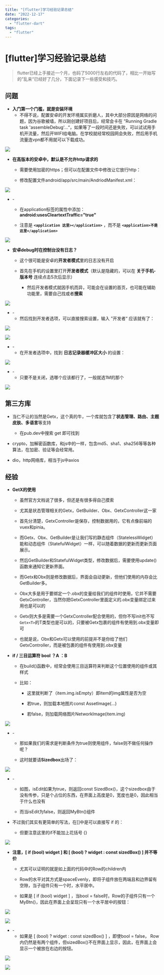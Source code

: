 ```yaml
---
title: "[flutter]学习经验记录总结"
date: "2022-12-17"
categories: 
  - "flutter-dart"
tags: 
  - "flutter"
---
```

# [flutter]学习经验记录总结

> flutter已经上手接近一个月，也码了5000行左右的代码了，相比一开始写的”乱来“已经好了几分，下面记录下一些感受和技巧。

## 问题

- **入门第一个门槛，就是安装环境**
    - 不得不说，配置安卓的开发环境属实折磨人，其中大部分原因是网络的问题，因为谷歌被墙，所以刚创建好项目后，经常会卡在 ”Running Gradle task 'assembleDebug'…“，如果等了一段时间还是失败，可以试试用手机开流量，然后开WIFI给电脑。在学校就经常校园网会失败，然后用手机流量连vpn都不用就可以下载成功。

![](images/image-1.png)

- **在高版本的安卓中，默认是不允许http请求的**
    - 需要使用加密的https；但可以在配置文件中修改让它放行http：
    
    - 修改配置文件android/app/src/main/AndriodManifest.xml：

![](images/image-1.png)

- \-
    - 在application标签的属性中添加：**android:usesCleartextTraffic="true"**
    
    - 注意是 **`<application 这里></application>`** ，而不是 **`<application>不是这里</application>`**

![](images/image-2.png)

- **安卓debug时在控制台没有日志？**
    - 这个很可能是安卓的**开发者模式**里的日志没有开启
    
    - 首先在手机的设置里打开**开发者模式**（默认是隐藏的，可以在 **关于手机-版本号** 连续点击5次后显示）
        - 然后开发者模式就因手机而异，可能会在设置的首页，也可能在辅助功能里，需要自己找或者**搜索**

![](images/image-2.png)

- \-
    - 然后找到开发者选项，可以直接搜索设置，输入 ”开发者“ 应该就有了：

![](images/image-6.png)

![](images/image-3.png)

- \-
    - 在开发者选项中，找到 **日志记录器缓冲区大小** 的设置：

![](images/image-4.png)

- \-
    - 只要不是关闭，选哪个应该都行了，一般就选1M的那个

![](images/image-5.png)

## 第三方库

- 当仁不让的当然是Getx，这个真的牛，一个库就包含了**状态管理、路由、主题皮肤、多语言**等支持
    - 在pub.dev中搜索 get 即可找到

- crypto，加解密函数库，和js中的一样，包含md5、sha1、sha256等等各种算法，在加密、验证等会经常用。

- dio，http网络库，相当于js中axios

## 经验

- **GetX的使用**
    - 虽然官方文档说了很多，但还是有很多得自己摸索
    
    - 尤其是状态管理相关的Getx，GetBuilder、Obx、GetxController这一家
    
    - 首先分清楚，GetxController是保存，控制数据用的，它有点像前端的vuex和pinia。
    
    - 而Getx、Obx、GetBuilder是让我们写的静态组件（StatelessWidget）能和动态组件（StatefulWidget）一样，可以随着数据的更新而更新页面展示。
    
    - 然后GetBuilder和StatefulWidget类型，修改数据后，需要使用update()函数来通知它更新界面。
    
    - 而Getx和Obx则是修改数据后，界面会自动更新，但他们使用的内存会比GetBuilder多。
    
    - Obx大多是用于要绑定一个.obx的变量给我们的组件时使用，它并不需要GetxController，当然你把GetxController里面定义的.obx变量绑定过来用也是可以的
    
    - Getx则大多是需要一个GetxController配合使用的，但你不写init也不写`Getx<T>`的T类型也是可以的，只要被Getx包裹的组件有使用到.obx变量即可
    
    - 也就是说，Obx和Getx可以使用的前提并不是你给了他们GetxController，而是被包裹的组件有使用到.obx变量

- **if / 三目运算符 bool ？A ：B**
    - 在build()函数中，经常会使用三目运算符来判断这个位置使用的组件或其样式
    
    - 比如：
        - 这里就判断了（item.img.isEmpty）即item的img属性是否为空
        
        - 若true，则加载本地图片const AssetImage(...)
        
        - 若false，则加载网络图片NetworkImage(item.img)

![](images/image-7.png)

- \-
    - 那如果我们的需求是判断条件为true则使用组件，false则不做任何操作呢？
    
    - 这时就要请**Sizedbox**出场了：

![](images/image-8.png)

- \-
    - 如图，isEdit如果为true，则返回const SizedBox()，这个sizedbox由于没有传参，只是个占位的东西，在界面上高度是0，宽度也是0，因此相当于什么也没有
    
    - 而当isEdit为false，则返回MyBtn()组件

- 不过我们其实有更简单的写法，在\[\]中是可以直接写 if 的：
    - 但要注意这里的if不能加上花括号 {}

![](images/image-1.png)

- **注意，\[ if (bool) widget \] 和 \[ (bool) ? widget : const sizedBox() \] 并不等价**
    - 尤其可以证明的就是如上面的代码中的Row的children内
    
    - Row的水平对其方式是spaceEvenly，即将子组件放在两端且和边界留有空隙，当子组件只有一个时，水平居中。
    
    - 如果是 \[ if (bool) widget \] ，当bool = false时，Row的子组件只有一个MyBtn()，因此在界面上会呈现只有一个水平居中的按钮：

![](images/image-5.png)

![](images/image-2.png)

- \-
    - 如果是 \[ (bool) ? widget : const sizedBox() \] ，即使bool = false， Row内仍然是有两个组件，但sizedBox()不在界面上显示，因此，在界面上会显示一个被放在右边的按钮。

![](images/image-4.png)

![](images/image-3.png)
